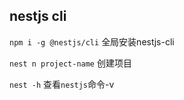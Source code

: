 ## nestjs cli

`npm i -g @nestjs/cli` 全局安装nestjs-cli

`nest n project-name` 创建项目

`nest -h` 查看`nestjs`命令-v